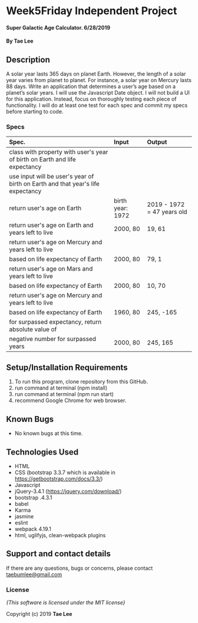# Week5Friday Independent Project

#### Super Galactic Age Calculator. 6/28/2019

#### By **Tae Lee**

## Description
A solar year lasts 365 days on planet Earth. However, the length of a solar year varies from planet to planet. For instance, a solar year on Mercury lasts 88 days. Write an application that determines a user’s age based on a planet’s solar years. I will use the Javascript Date object. I will not build a UI for this application. Instead, focus on thoroughly testing each piece of functionality. I will do at least one test for each spec and commit my specs before starting to code.

### Specs
| Spec.                                                   | Input                       | Output                             |
| :------------------------------------------------------ | :-------------------------- | :--------------------------------- |
| class with property with user's year of birth on Earth and life expectancy |          |                                    |
| use input will be user's year of birth on Earth and that year's life expectancy |     |                                    |
| return user's age on Earth                              | birth year: 1972            | 2019 - 1972 = 47 years old         |
| return user's age on Earth and years left to live       | 2000, 80                    | 19, 61                             |
| return user's age on Mercury and years left to live                                                                        |     
| based on life expectancy of Earth                       | 2000, 80                    | 79, 1                              |
| return user's age on Mars and years left to live                                                                           |     
| based on life expectancy of Earth                       | 2000, 80                    | 10, 70                             |
| return user's age on Mercury and years left to live                                                                        |     
| based on life expectancy of Earth                       | 1960, 80                    | 245, -165                          |
| for surpassed expectancy, return absolute value of                                                                         |     
| negative number for surpassed years                     | 2000, 80                    | 245, 165                           |





## Setup/Installation Requirements

1. To run this program, clone repository from this GitHub.
2. run command at terminal (npm install)
3. run command at terminal (npm run start)
4. recommend Google Chrome for web browser.

## Known Bugs
* No known bugs at this time.

## Technologies Used
  * HTML
  * CSS (bootstrap 3.3.7 which is available in https://getbootstrap.com/docs/3.3/)
  * Javascript
  * jQuery-3.4.1 (https://jquery.com/download/)
  * bootstrap .4.3.1
  * babel
  * Karma
  * jasmine
  * eslint
  * webpack 4.19.1
  * html, uglifyjs, clean-webpack plugins

## Support and contact details

If there are any questions, bugs or concerns, please contact taebumlee@gmail.com

### License

*{This software is licensed under the MIT license}*

Copyright (c) 2019 **Tae Lee**
